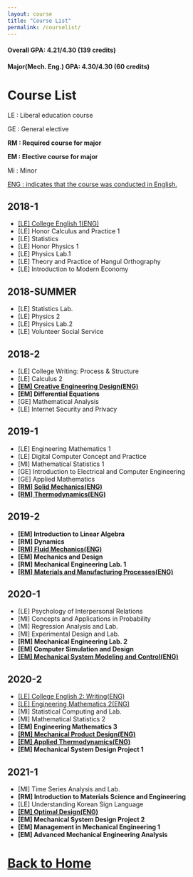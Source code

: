 ```yaml
---
layout: course
title: "Course List"
permalink: /courselist/
---
```


#### Overall GPA: 4.21/4.30 (139 credits)
#### Major(Mech. Eng.) GPA: 4.30/4.30 (60 credits)

# Course List

LE : Liberal education course

GE : General elective

<strong>RM : Required course for major</strong>

<strong>EM : Elective course for major</strong>

Mi : Minor

<u>ENG : indicates that the course was conducted in English.</u>

## 2018-1
* <u>[LE] College English 1(ENG)</u>
* [LE] Honor Calculus and Practice 1
* [LE] Statistics
* [LE] Honor Physics 1
* [LE] Physics Lab.1
* [LE] Theory and Practice of Hangul Orthography
* [LE] Introduction to Modern Economy

## 2018-SUMMER
* [LE] Statistics Lab.
* [LE] Physics 2
* [LE] Physics Lab.2
* [LE] Volunteer Social Service 

## 2018-2
* [LE] College Writing: Process & Structure
* [LE] Calculus 2
* <u><strong>[EM] Creative Engineering Design(ENG)</strong></u>
* <strong>[EM] Differential Equations</strong>
* [GE] Mathematical Analysis
* [LE] Internet Security and Privacy

## 2019-1
* [LE] Engineering Mathematics 1
* [LE] Digital Computer Concept and Practice
* [MI] Mathematical Statistics 1
* [GE] Introduction to Electrical and Computer Engineering
* [GE] Applied Mathematics
* <u><strong>[RM] Solid Mechanics(ENG)</strong></u>
* <u><strong>[RM] Thermodynamics(ENG)</strong></u>


## 2019-2
* <strong>[EM] Introduction to Linear Algebra</strong>
* <strong>[RM] Dynamics</strong>
* <u><strong>[RM] Fluid Mechanics(ENG)</strong></u>
* <strong>[EM] Mechanics and Design</strong>
* <strong>[RM] Mechanical Engineering Lab. 1</strong>
* <u><strong>[RM] Materials and Manufacturing Processes(ENG)</strong></u>

## 2020-1
* [LE] Psychology of Interpersonal Relations
* [MI] Concepts and Applications in Probability
* [MI] Regression Analysis and Lab.
* [MI] Experimental Design and Lab.
* <strong>[RM] Mechanical Engineering Lab. 2</strong>
* <strong>[EM] Computer Simulation and Design</strong>
* <u><strong>[EM] Mechanical System Modeling and Control(ENG)</strong></u>

## 2020-2
* <u>[LE] College English 2: Writing(ENG)</u>
* <u>[LE] Engineering Mathematics 2(ENG)</u>
* [MI] Statistical Computing and Lab.
* [MI] Mathematical Statistics 2
* <strong>[EM] Engineering Mathematics 3</strong>
* <u><strong>[RM] Mechanical Product Design(ENG)</strong></u>
* <u><strong>[EM] Applied Thermodynamics(ENG)</strong></u>
* <strong>[EM] Mechanical System Design Project 1</strong>

## 2021-1
* [MI] Time Series Analysis and Lab.
* <strong>[RM] Introduction to Materials Science and Engineering</strong>
* [LE] Understanding Korean Sign Language
* <u><strong>[EM] Optimal Design(ENG)</strong></u>
* <strong>[EM] Mechanical System Design Project 2</strong>
* <strong>[EM] Management in Mechanical Engineering 1</strong>
* <strong>[EM] Advanced Mechanical Engineering Analysis</strong>

# <a href="https://tpgml2612.github.io/CV/">Back to Home</a> 
